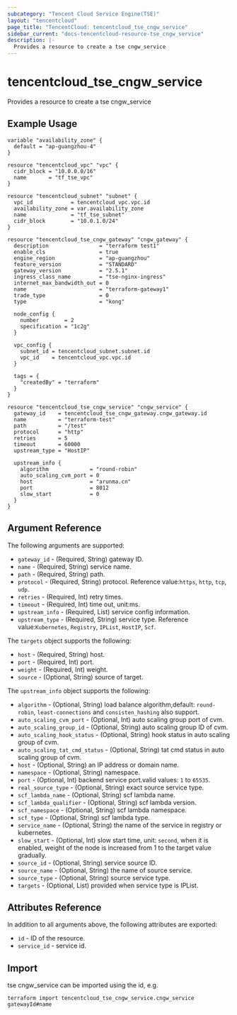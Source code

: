 ```yaml
---
subcategory: "Tencent Cloud Service Engine(TSE)"
layout: "tencentcloud"
page_title: "TencentCloud: tencentcloud_tse_cngw_service"
sidebar_current: "docs-tencentcloud-resource-tse_cngw_service"
description: |-
  Provides a resource to create a tse cngw_service
---
```


# tencentcloud_tse_cngw_service

Provides a resource to create a tse cngw_service

## Example Usage

```hcl
variable "availability_zone" {
  default = "ap-guangzhou-4"
}

resource "tencentcloud_vpc" "vpc" {
  cidr_block = "10.0.0.0/16"
  name       = "tf_tse_vpc"
}

resource "tencentcloud_subnet" "subnet" {
  vpc_id            = tencentcloud_vpc.vpc.id
  availability_zone = var.availability_zone
  name              = "tf_tse_subnet"
  cidr_block        = "10.0.1.0/24"
}

resource "tencentcloud_tse_cngw_gateway" "cngw_gateway" {
  description                = "terraform test1"
  enable_cls                 = true
  engine_region              = "ap-guangzhou"
  feature_version            = "STANDARD"
  gateway_version            = "2.5.1"
  ingress_class_name         = "tse-nginx-ingress"
  internet_max_bandwidth_out = 0
  name                       = "terraform-gateway1"
  trade_type                 = 0
  type                       = "kong"

  node_config {
    number        = 2
    specification = "1c2g"
  }

  vpc_config {
    subnet_id = tencentcloud_subnet.subnet.id
    vpc_id    = tencentcloud_vpc.vpc.id
  }

  tags = {
    "createdBy" = "terraform"
  }
}

resource "tencentcloud_tse_cngw_service" "cngw_service" {
  gateway_id    = tencentcloud_tse_cngw_gateway.cngw_gateway.id
  name          = "terraform-test"
  path          = "/test"
  protocol      = "http"
  retries       = 5
  timeout       = 60000
  upstream_type = "HostIP"

  upstream_info {
    algorithm             = "round-robin"
    auto_scaling_cvm_port = 0
    host                  = "arunma.cn"
    port                  = 8012
    slow_start            = 0
  }
}
```

## Argument Reference

The following arguments are supported:

* `gateway_id` - (Required, String) gateway ID.
* `name` - (Required, String) service name.
* `path` - (Required, String) path.
* `protocol` - (Required, String) protocol. Reference value:`https`, `http`, `tcp`, `udp`.
* `retries` - (Required, Int) retry times.
* `timeout` - (Required, Int) time out, unit:ms.
* `upstream_info` - (Required, List) service config information.
* `upstream_type` - (Required, String) service type. Reference value:`Kubernetes`, `Registry`, `IPList`, `HostIP`, `Scf`.

The `targets` object supports the following:

* `host` - (Required, String) host.
* `port` - (Required, Int) port.
* `weight` - (Required, Int) weight.
* `source` - (Optional, String) source of target.

The `upstream_info` object supports the following:

* `algorithm` - (Optional, String) load balance algorithm,default: `round-robin`, `least-connections` and `consisten_hashing` also support.
* `auto_scaling_cvm_port` - (Optional, Int) auto scaling group port of cvm.
* `auto_scaling_group_id` - (Optional, String) auto scaling group ID of cvm.
* `auto_scaling_hook_status` - (Optional, String) hook status in auto scaling group of cvm.
* `auto_scaling_tat_cmd_status` - (Optional, String) tat cmd status in auto scaling group of cvm.
* `host` - (Optional, String) an IP address or domain name.
* `namespace` - (Optional, String) namespace.
* `port` - (Optional, Int) backend service port.valid values: `1` to `65535`.
* `real_source_type` - (Optional, String) exact source service type.
* `scf_lambda_name` - (Optional, String) scf lambda name.
* `scf_lambda_qualifier` - (Optional, String) scf lambda version.
* `scf_namespace` - (Optional, String) scf lambda namespace.
* `scf_type` - (Optional, String) scf lambda type.
* `service_name` - (Optional, String) the name of the service in registry or kubernetes.
* `slow_start` - (Optional, Int) slow start time, unit: `second`, when it is enabled, weight of the node is increased from 1 to the target value gradually.
* `source_id` - (Optional, String) service source ID.
* `source_name` - (Optional, String) the name of source service.
* `source_type` - (Optional, String) source service type.
* `targets` - (Optional, List) provided when service type is IPList.

## Attributes Reference

In addition to all arguments above, the following attributes are exported:

* `id` - ID of the resource.
* `service_id` - service id.


## Import

tse cngw_service can be imported using the id, e.g.

```
terraform import tencentcloud_tse_cngw_service.cngw_service gatewayId#name
```

